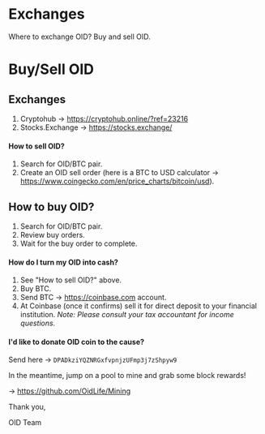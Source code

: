 # Exchanges
Where to exchange OID? Buy and sell OID.

# Buy/Sell OID

## Exchanges 
1) Cryptohub -> https://cryptohub.online/?ref=23216
2) Stocks.Exchange -> https://stocks.exchange/

#### How to sell OID?
1. Search for OID/BTC pair.  
2. Create an OID sell order (here is a BTC to USD calculator -> https://www.coingecko.com/en/price_charts/bitcoin/usd).

## How to buy OID?
1. Search for OID/BTC pair. 
2. Review buy orders. 
3. Wait for the buy order to complete. 

#### How do I turn my OID into cash?
1. See "How to sell OID?" above.
2. Buy BTC.  
3. Send BTC -> https://coinbase.com account.
4. At Coinbase (once it confirms) sell it for direct deposit to your financial institution.
*Note: Please consult your tax accountant for income questions.*

#### I'd like to donate OID coin to the cause?
Send here -> `DPADkziYQZNRGxfvpnjzUFmp3j7zShpyw9`

In the meantime, jump on a pool to mine and grab some block rewards!

-> https://github.com/OidLife/Mining

Thank you,

OID Team





